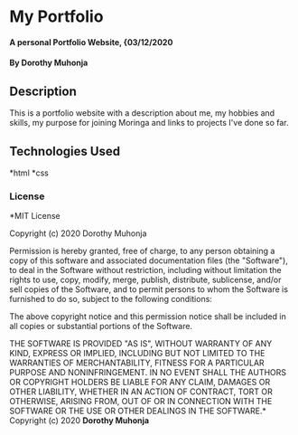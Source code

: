 # My Portfolio
#### A personal Portfolio Website, {03/12/2020
#### By **Dorothy Muhonja**
## Description
This is a portfolio website with a description about me, my hobbies and skills, my purpose for joining Moringa and links to projects I've done so far. 

## Technologies Used
*html
*css
### License
*MIT License

Copyright (c) 2020 Dorothy Muhonja

Permission is hereby granted, free of charge, to any person obtaining a copy
of this software and associated documentation files (the "Software"), to deal
in the Software without restriction, including without limitation the rights
to use, copy, modify, merge, publish, distribute, sublicense, and/or sell
copies of the Software, and to permit persons to whom the Software is
furnished to do so, subject to the following conditions:

The above copyright notice and this permission notice shall be included in all
copies or substantial portions of the Software.

THE SOFTWARE IS PROVIDED "AS IS", WITHOUT WARRANTY OF ANY KIND, EXPRESS OR
IMPLIED, INCLUDING BUT NOT LIMITED TO THE WARRANTIES OF MERCHANTABILITY,
FITNESS FOR A PARTICULAR PURPOSE AND NONINFRINGEMENT. IN NO EVENT SHALL THE
AUTHORS OR COPYRIGHT HOLDERS BE LIABLE FOR ANY CLAIM, DAMAGES OR OTHER
LIABILITY, WHETHER IN AN ACTION OF CONTRACT, TORT OR OTHERWISE, ARISING FROM,
OUT OF OR IN CONNECTION WITH THE SOFTWARE OR THE USE OR OTHER DEALINGS IN THE
SOFTWARE.*
Copyright (c) 2020 **Dorothy Muhonja**